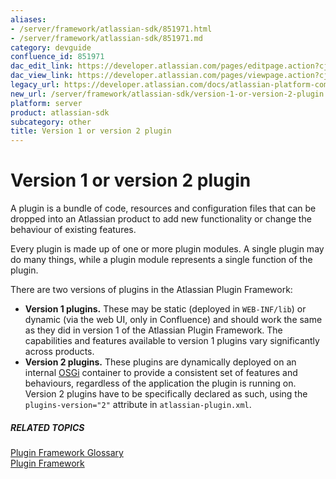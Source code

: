 ```yaml
---
aliases:
- /server/framework/atlassian-sdk/851971.html
- /server/framework/atlassian-sdk/851971.md
category: devguide
confluence_id: 851971
dac_edit_link: https://developer.atlassian.com/pages/editpage.action?cjm=wozere&pageId=851971
dac_view_link: https://developer.atlassian.com/pages/viewpage.action?cjm=wozere&pageId=851971
legacy_url: https://developer.atlassian.com/docs/atlassian-platform-common-components/plugin-framework/plugin-framework-glossary/version-1-or-version-2-plugin-glossary-entry
new_url: /server/framework/atlassian-sdk/version-1-or-version-2-plugin
platform: server
product: atlassian-sdk
subcategory: other
title: Version 1 or version 2 plugin
---
```

# Version 1 or version 2 plugin

A plugin is a bundle of code, resources and configuration files that can be dropped into an Atlassian product to add new functionality or change the behaviour of existing features.

Every plugin is made up of one or more plugin modules. A single plugin may do many things, while a plugin module represents a single function of the plugin.

There are two versions of plugins in the Atlassian Plugin Framework:

-   **Version 1 plugins.** These may be static (deployed in `WEB-INF/lib`) or dynamic (via the web UI, only in Confluence) and should work the same as they did in version 1 of the Atlassian Plugin Framework. The capabilities and features available to version 1 plugins vary significantly across products.
-   **Version 2 plugins.** These plugins are dynamically deployed on an internal <a href="http://osgi.org" class="external-link">OSGi</a> container to provide a consistent set of features and behaviours, regardless of the application the plugin is running on. Version 2 plugins have to be specifically declared as such, using the `plugins-version="2"` attribute in `atlassian-plugin.xml`.

##### RELATED TOPICS

[Plugin Framework Glossary](/server/framework/atlassian-sdk/plugin-framework-glossary)  
[Plugin Framework](https://developer.atlassian.com/display/PLUGINFRAMEWORK/Plugin+Framework)





































































































































































































